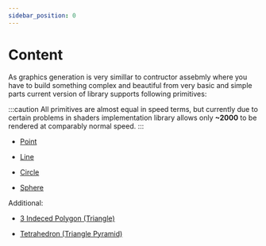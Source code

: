 ```yaml
---
sidebar_position: 0
---
```


# Content

As graphics generation is very simillar to contructor assebmly where you have to build something complex and beautiful from very basic and simple parts current version of library supports following primitives:

:::caution
All primitives are almost equal in speed terms, but currently due to certain problems in shaders implementation library allows only **~2000** to be rendered at comparably normal speed.
:::

- [Point](point-primitive)

- [Line](line-primitive)

- [Circle](circle-primitive)

- [Sphere](sphere-primitive)

Additional:

- [3 Indeced Polygon (Triangle)](poly-primitive)

- [Tetrahedron (Triangle Pyramid)](pyramid-primitive)
